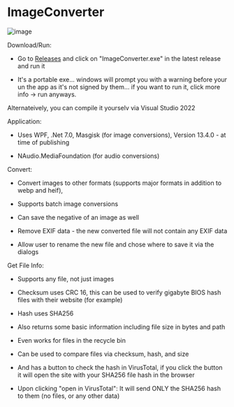 # ImageConverter


![image](https://github.com/avipars/ImageConverter/assets/5733247/b07c73c5-68c7-4192-89b6-2f3095ec3b31)

Download/Run:

* Go to [Releases](https://github.com/avipars/ImageConverter/releases) and click on "ImageConverter.exe" in the latest release and run it
  
* It's a portable exe... windows will prompt you with a warning before your un the app as it's not signed by them... if you want to run it, click more info -> run anyways.

Alternateively, you can compile it yourselv via Visual Studio 2022

  
Application:

* Uses WPF, .Net 7.0, Masgisk (for image conversions), Version 13.4.0 - at time of publishing
  
* NAudio.MediaFoundation (for audio conversions)
  
Convert:

* Convert images to other formats (supports major formats in addition to webp and heif),

* Supports batch image conversions

* Can save the negative of an image as well

* Remove EXIF data - the new converted file will not contain any EXIF data

* Allow user to rename the new file and chose where to save it via the dialogs


Get File Info: 

* Supports any file, not just images

* Checksum uses CRC 16, this can be used to verify gigabyte BIOS hash files with their website (for example)

* Hash uses SHA256

* Also returns some basic information including file size in bytes and path 

* Even works for files in the recycle bin

* Can be used to compare files via checksum, hash, and size

* And has a button to check the hash in VirusTotal, if you click the button it will open the site with your SHA256 file hash in the browser
  
* Upon clicking "open in VirusTotal": It will send ONLY the SHA256 hash to them (no files, or any other data)  
